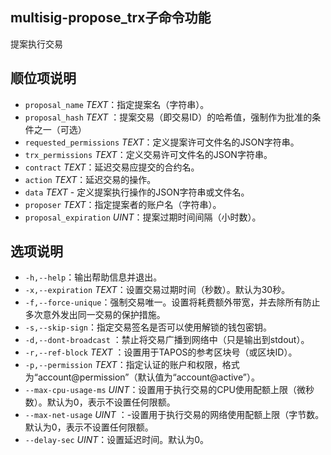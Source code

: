 ## multisig-propose_trx子命令功能

提案执行交易

## 顺位项说明

- `proposal_name` _TEXT_：指定提案名（字符串）。
- `proposal_hash` _TEXT_ ：提案交易（即交易ID）的哈希值，强制作为批准的条件之一（可选）
- `requested_permissions` _TEXT_：定义提案许可文件名的JSON字符串。
- `trx_permissions` _TEXT_：定义交易许可文件名的JSON字符串。
- `contract` _TEXT_：延迟交易应提交的合约名。
- `action` _TEXT_：延迟交易的操作。
- `data` _TEXT_ - 定义提案执行操作的JSON字符串或文件名。
- `proposer` _TEXT_：指定提案者的账户名（字符串）。
- `proposal_expiration` _UINT_：提案过期时间间隔（小时数）。

## 选项说明

- `-h,--help`：输出帮助信息并退出。
- `-x,--expiration` _TEXT_：设置交易过期时间（秒数）。默认为30秒。
- `-f,--force-unique`：强制交易唯一。设置将耗费额外带宽，并去除所有防止多次意外发出同一交易的保护措施。
- `-s,--skip-sign`：指定交易签名是否可以使用解锁的钱包密钥。
- `-d,--dont-broadcast` ：禁止将交易广播到网络中（只是输出到stdout）。
- `-r,--ref-block` _TEXT_ ：设置用于TAPOS的参考区块号（或区块ID）。
- `-p,--permission`  _TEXT_：指定认证的账户和权限，格式为“account@permission”（默认值为“account@active”）。
- `--max-cpu-usage-ms` _UINT_：设置用于执行交易的CPU使用配额上限（微秒数）。默认为0，表示不设置任何限额。
- `--max-net-usage` _UINT_ ：-设置用于执行交易的网络使用配额上限（字节数。默认为0，表示不设置任何限额。
- `--delay-sec` _UINT_：设置延迟时间。默认为0。